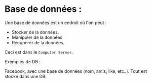 # Base de données :

Une base de données est un endroit où l'on peut :

- Stocker de la données.
- Manipuler de la données.
- Récupèrer de la données.

Ceci est dans le `Computer Server`.

Exemples de DB :

Facebook, avec une base de données (nom, amis, like, etc..). Tout est stocké dans une DB.
